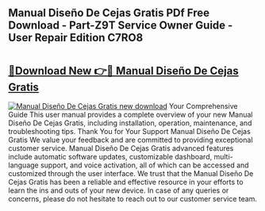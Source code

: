 ## Manual Diseño De Cejas Gratis PDf Free Download - Part-Z9T Service Owner Guide - User Repair Edition C7RO8

# <h2><a href="http://bc97918.oget.top/?id=Manual+Dise%c3%b1o+De+Cejas+Gratis">🔗Download New 👉🔴 Manual Diseño De Cejas Gratis</a></h2>

[![Manual Diseño De Cejas Gratis new download](https://i.imgur.com/5g1atiW.png)](http://bc97918.oget.top/?id=Manual+Dise%c3%b1o+De+Cejas+Gratis)
Your Comprehensive Guide This user manual provides a complete overview of your new Manual Diseño De Cejas Gratis, including installation, operation, maintenance, and troubleshooting tips. Thank You for Your Support Manual Diseño De Cejas Gratis We value your feedback and are committed to providing exceptional customer service. Manual Diseño De Cejas Gratis advanced features include automatic software updates, customizable dashboard, multi-language support, and voice activation, all of which can be accessed and customized through the user interface. We trust that the Manual Diseño De Cejas Gratis has been a reliable and effective resource in your efforts to learn the ins and outs of your new device. In case of any queries or concerns, please do not hesitate to reach out to our customer service team.
